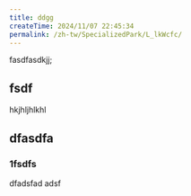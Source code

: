 ```yaml
---
title: ddgg
createTime: 2024/11/07 22:45:34
permalink: /zh-tw/SpecializedPark/L_lkWcfc/
---
```



fasdfasdkjj;


## fsdf 


hkjhljhlkhl


## dfasdfa 

### 1fsdfs

dfadsfad adsf